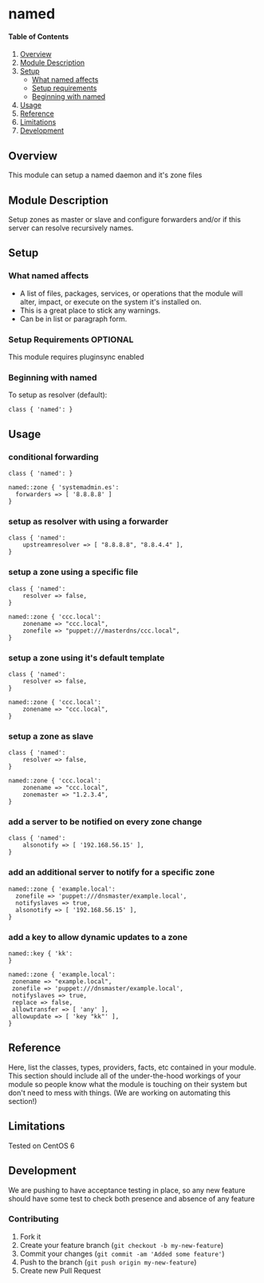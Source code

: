 # named

#### Table of Contents

1. [Overview](#overview)
2. [Module Description](#module-description)
3. [Setup](#setup)
    * [What named affects](#what-named-affects)
    * [Setup requirements](#setup-requirements)
    * [Beginning with named](#beginning-with-named)
4. [Usage](#usage)
5. [Reference](#reference)
5. [Limitations](#limitations)
6. [Development](#development)

## Overview

This module can setup a named daemon and it's zone files

## Module Description

Setup zones as master or slave and configure forwarders and/or if this server can resolve recursively names.

## Setup

### What named affects

* A list of files, packages, services, or operations that the module will alter,
  impact, or execute on the system it's installed on.
* This is a great place to stick any warnings.
* Can be in list or paragraph form.

### Setup Requirements **OPTIONAL**

This module requires pluginsync enabled

### Beginning with named

To setup as resolver (default):

```puppet
class { 'named': }
```

## Usage

### conditional forwarding

```puppet
class { 'named': }

named::zone { 'systemadmin.es':
  forwarders => [ '8.8.8.8' ]
}
```

### setup as resolver with using a forwarder

```puppet
class { 'named':
	upstreamresolver => [ "8.8.8.8", "8.8.4.4" ],
}
```

### setup a zone using a specific file

```puppet
class { 'named':
	resolver => false,
}

named::zone { 'ccc.local':
	zonename => "ccc.local",
	zonefile => "puppet:///masterdns/ccc.local",
}
```

### setup a zone using it's default template

```puppet
class { 'named':
	resolver => false,
}

named::zone { 'ccc.local':
	zonename => "ccc.local",
}
```

### setup a zone as slave

```puppet
class { 'named':
	resolver => false,
}

named::zone { 'ccc.local':
	zonename => "ccc.local",
	zonemaster => "1.2.3.4",
}
```

### add a server to be notified on every zone change

```puppet
class { 'named':
	alsonotify => [ '192.168.56.15' ],
}
```

### add an additional server to notify for a specific zone

```puppet
named::zone { 'example.local':
  zonefile => 'puppet:///dnsmaster/example.local',
  notifyslaves => true,
  alsonotify => [ '192.168.56.15' ],
}
```

### add a key to allow dynamic updates to a zone

```puppet
named::key { 'kk':
}

named::zone { 'example.local':
 zonename => "example.local",
 zonefile => 'puppet:///dnsmaster/example.local',
 notifyslaves => true,
 replace => false,
 allowtransfer => [ 'any' ],
 allowupdate => [ 'key "kk"' ],
}
```

## Reference

Here, list the classes, types, providers, facts, etc contained in your module.
This section should include all of the under-the-hood workings of your module so
people know what the module is touching on their system but don't need to mess
with things. (We are working on automating this section!)

## Limitations

Tested on CentOS 6

## Development

We are pushing to have acceptance testing in place, so any new feature should
have some test to check both presence and absence of any feature

### Contributing

1. Fork it
2. Create your feature branch (`git checkout -b my-new-feature`)
3. Commit your changes (`git commit -am 'Added some feature'`)
4. Push to the branch (`git push origin my-new-feature`)
5. Create new Pull Request
